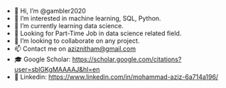 - 👋 Hi, I’m @gambler2020
- 👀 I’m interested in machine learning, SQL, Python.
- 🌱 I’m currently learning data science.
- 💼 Looking for Part-Time Job in data science related field.
- 💞️ I’m looking to collaborate on any project.
- 📫 Contact me on aziznitham@gmail.com
- 🎓 Google Scholar: https://scholar.google.com/citations?user=sblGKgMAAAAJ&hl=en
- 👤 Linkedin: https://www.linkedin.com/in/mohammad-aziz-6a714a196/

<!---
gambler2020/gambler2020 is a ✨ special ✨ repository because its `README.md` (this file) appears on your GitHub profile.
You can click the Preview link to take a look at your changes.
--->
